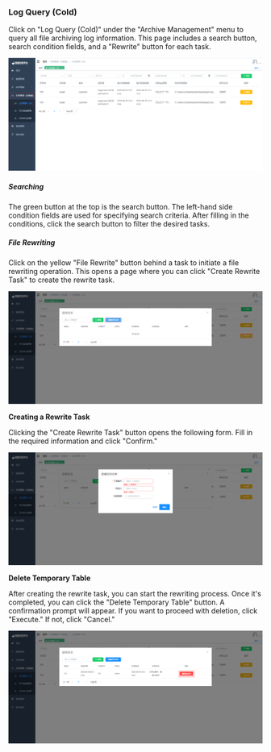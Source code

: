 ### Log Query (Cold)

Click on "Log Query (Cold)" under the "Archive Management" menu to query all file archiving log information. This page includes a search button, search condition fields, and a "Rewrite" button for each task.

![image-20230620165056555](../../../images/whalealDataImages/image-20230620165056555.png)

##### Searching

The green button at the top is the search button. The left-hand side condition fields are used for specifying search criteria. After filling in the conditions, click the search button to filter the desired tasks.

##### File Rewriting

Click on the yellow "File Rewrite" button behind a task to initiate a file rewriting operation. This opens a page where you can click "Create Rewrite Task" to create the rewrite task.

![image-20230620165406520](../../../images/whalealDataImages/image-20230620165406520.png)

**Creating a Rewrite Task**

Clicking the "Create Rewrite Task" button opens the following form. Fill in the required information and click "Confirm."

![image-20230620165554471](../../../images/whalealDataImages/image-20230620165554471.png)

**Delete Temporary Table**

After creating the rewrite task, you can start the rewriting process. Once it's completed, you can click the "Delete Temporary Table" button. A confirmation prompt will appear. If you want to proceed with deletion, click "Execute." If not, click "Cancel."

![image-20230620165618947](../../../images/whalealDataImages/image-20230620165618947.png)
